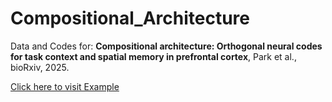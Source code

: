 # Compositional_Architecture
Data and Codes for: <b>Compositional architecture: Orthogonal neural codes for task context and spatial memory in prefrontal cortex</b>, Park et al., bioRxiv, 2025.
<p>
<a href="[https://www.example.com](https://doi.org/10.1101/2025.02.25.640211)">Click here to visit Example</a>
